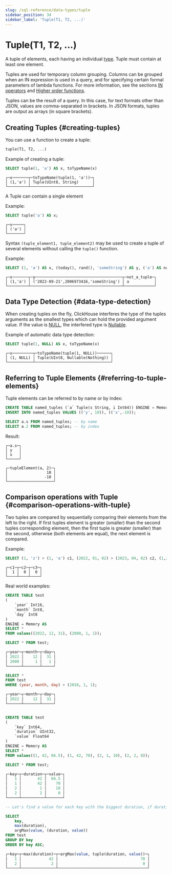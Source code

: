 ```yaml
---
slug: /sql-reference/data-types/tuple
sidebar_position: 34
sidebar_label: 'Tuple(T1, T2, ...)'
---
```


# Tuple(T1, T2, ...)

A tuple of elements, each having an individual [type](/sql-reference/data-types). Tuple must contain at least one element.

Tuples are used for temporary column grouping. Columns can be grouped when an IN expression is used in a query, and for specifying certain formal parameters of lambda functions. For more information, see the sections [IN operators](../../sql-reference/operators/in.md) and [Higher order functions](/sql-reference/functions/overview#higher-order-functions).

Tuples can be the result of a query. In this case, for text formats other than JSON, values are comma-separated in brackets. In JSON formats, tuples are output as arrays (in square brackets).

## Creating Tuples {#creating-tuples}

You can use a function to create a tuple:

``` sql
tuple(T1, T2, ...)
```

Example of creating a tuple:

``` sql
SELECT tuple(1, 'a') AS x, toTypeName(x)
```

``` text
┌─x───────┬─toTypeName(tuple(1, 'a'))─┐
│ (1,'a') │ Tuple(UInt8, String)      │
└─────────┴───────────────────────────┘
```

A Tuple can contain a single element

Example:

``` sql
SELECT tuple('a') AS x;
```

``` text
┌─x─────┐
│ ('a') │
└───────┘
```

Syntax `(tuple_element1, tuple_element2)` may be used to create a tuple of several elements without calling the `tuple()` function.

Example:

``` sql
SELECT (1, 'a') AS x, (today(), rand(), 'someString') AS y, ('a') AS not_a_tuple;
```

``` text
┌─x───────┬─y──────────────────────────────────────┬─not_a_tuple─┐
│ (1,'a') │ ('2022-09-21',2006973416,'someString') │ a           │
└─────────┴────────────────────────────────────────┴─────────────┘
```

## Data Type Detection {#data-type-detection}

When creating tuples on the fly, ClickHouse interferes the type of the tuples arguments as the smallest types which can hold the provided argument value. If the value is [NULL](/operations/settings/formats#input_format_null_as_default), the interfered type is [Nullable](../../sql-reference/data-types/nullable.md).

Example of automatic data type detection:

``` sql
SELECT tuple(1, NULL) AS x, toTypeName(x)
```

``` text
┌─x─────────┬─toTypeName(tuple(1, NULL))──────┐
│ (1, NULL) │ Tuple(UInt8, Nullable(Nothing)) │
└───────────┴─────────────────────────────────┘
```

## Referring to Tuple Elements {#referring-to-tuple-elements}

Tuple elements can be referred to by name or by index:

``` sql
CREATE TABLE named_tuples (`a` Tuple(s String, i Int64)) ENGINE = Memory;
INSERT INTO named_tuples VALUES (('y', 10)), (('x',-10));

SELECT a.s FROM named_tuples; -- by name
SELECT a.2 FROM named_tuples; -- by index
```

Result:

``` text
┌─a.s─┐
│ y   │
│ x   │
└─────┘

┌─tupleElement(a, 2)─┐
│                 10 │
│                -10 │
└────────────────────┘
```

## Comparison operations with Tuple {#comparison-operations-with-tuple}

Two tuples are compared by sequentially comparing their elements from the left to the right. If first tuples element is greater (smaller) than the second tuples corresponding element, then the first tuple is greater (smaller) than the second, otherwise (both elements are equal), the next element is compared.

Example:

```sql
SELECT (1, 'z') > (1, 'a') c1, (2022, 01, 02) > (2023, 04, 02) c2, (1,2,3) = (3,2,1) c3;
```

``` text
┌─c1─┬─c2─┬─c3─┐
│  1 │  0 │  0 │
└────┴────┴────┘
```

Real world examples:

```sql
CREATE TABLE test
(
    `year` Int16,
    `month` Int8,
    `day` Int8
)
ENGINE = Memory AS
SELECT *
FROM values((2022, 12, 31), (2000, 1, 1));

SELECT * FROM test;

┌─year─┬─month─┬─day─┐
│ 2022 │    12 │  31 │
│ 2000 │     1 │   1 │
└──────┴───────┴─────┘

SELECT *
FROM test
WHERE (year, month, day) > (2010, 1, 1);

┌─year─┬─month─┬─day─┐
│ 2022 │    12 │  31 │
└──────┴───────┴─────┘


CREATE TABLE test
(
    `key` Int64,
    `duration` UInt32,
    `value` Float64
)
ENGINE = Memory AS
SELECT *
FROM values((1, 42, 66.5), (1, 42, 70), (2, 1, 10), (2, 2, 0));

SELECT * FROM test;

┌─key─┬─duration─┬─value─┐
│   1 │       42 │  66.5 │
│   1 │       42 │    70 │
│   2 │        1 │    10 │
│   2 │        2 │     0 │
└─────┴──────────┴───────┘

-- Let's find a value for each key with the biggest duration, if durations are equal, select the biggest value

SELECT
    key,
    max(duration),
    argMax(value, (duration, value))
FROM test
GROUP BY key
ORDER BY key ASC;

┌─key─┬─max(duration)─┬─argMax(value, tuple(duration, value))─┐
│   1 │            42 │                                    70 │
│   2 │             2 │                                     0 │
└─────┴───────────────┴───────────────────────────────────────┘
```
